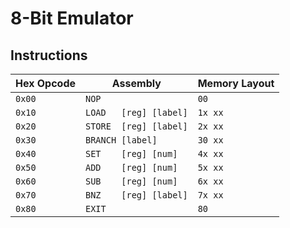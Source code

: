 8-Bit Emulator
==============

Instructions
------------

Hex Opcode | Assembly               | Memory Layout
---------- | ---------------------- | -------------
`0x00`     | `NOP`                  | `00`
`0x10`     | `LOAD   [reg] [label]` | `1x xx`
`0x20`     | `STORE  [reg] [label]` | `2x xx`
`0x30`     | `BRANCH [label]`       | `30 xx`
`0x40`     | `SET    [reg] [num]`   | `4x xx`
`0x50`     | `ADD    [reg] [num]`   | `5x xx`
`0x60`     | `SUB    [reg] [num]`   | `6x xx`
`0x70`     | `BNZ    [reg] [label]` | `7x xx`
`0x80`     | `EXIT`                 | `80`
